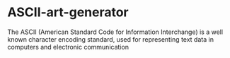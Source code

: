 # ASCII-art-generator
The ASCII (American Standard Code for Information Interchange) is a well known character encoding standard, used for representing text data in computers and electronic communication
